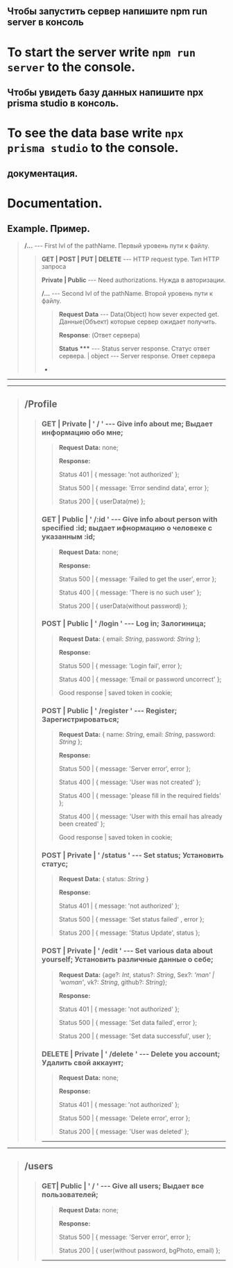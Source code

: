 ## Чтобы запустить сервер напишите **npm run server** в консоль
# To start the server write `npm run server` to the console.

## Чтобы увидеть базу данных напишите **npx prisma studio** в консоль.
# To see the data base write `npx prisma studio` to the console.

## документация.
# Documentation.

## Example. Пример.

>**/...** --- First lvl of the pathName. Первый уровень пути к файлу.
>>**GET | POST | PUT | DELETE** --- HTTP request type. Тип HTTP запроса
>>
>>**Private | Public** --- Need authorizations. Нужда в авторизации.
>>
>>**/...** --- Second lvl of the pathName. Второй уровень пути к файлу.
>>>**Request Data** --- Data(Object) how sever expected get. Данные(Объект) которые сервер ожидает получить.
>>>
>>>**Response**: (Ответ сервера)
>>>
>>>__Status ***__ --- Status server response. Cтатус ответ сервера. | object --- Server response. Ответ сервера
>>*

***
****

>## /Profile
>>### **GET | Private | ' / '**  --- Give info about me; Выдает информацию обо мне;
>>>**Request Data:** none;
>>>
>>>**Response:**
>>>
>>>Status 401 | { message: 'not authorized' };
>>>
>>>Status 500 | { message: 'Error sendind data', error };
>>>
>>>Status 200 | { userData(me) };
>>### **GET | Public | ' /:id '** --- Give info about person with specified :id; выдает ифнормацию о человеке с указанным :id;
>>>**Request Data:** none;
>>>
>>>**Response:**
>>>
>>>Status 500 | { message: 'Failed to get the user', error };
>>>
>>>Status 400 | { message: 'There is no such user' };
>>>
>>>Status 200 | { userData(without password) };
>>### **POST | Public | ' /login '** --- Log in; Залогиница;
>>>**Request Data:** { email: *String*, password: *String* };
>>>
>>>**Response:**
>>>
>>>Status 500 | { message: 'Login fail', error };
>>>
>>>Status 400 | { message: 'Email or password uncorrect' };
>>>
>>>Good response | saved token in cookie;
>>### **POST | Public | ' /register '** --- Register; Зарегистрироваться;
>>>**Request Data:** { name: *String*, email: *String*, password: *String* };
>>>
>>>**Response:**
>>>
>>>Status 500 | { message: 'Server error', error };
>>>
>>>Status 400 | { message: 'User was not created' };
>>>
>>>Status 400 | { message: 'please fill in the required fields' };
>>>
>>>Status 400 | { message: 'User with this email has already been created' };
>>>
>>>Good response | saved token in cookie;
>>### **POST | Private | ' /status '** --- Set status; Установить статус;
>>>**Request Data:** { status: *String* }
>>>
>>>**Response:**
>>>
>>>Status 401 | { message: 'not authorized' };
>>>
>>>Status 500 | { message: 'Set status failed' , error };
>>>
>>>Status 200 | { message: 'Status Update', status };
>>### **POST | Private | ' /edit '** --- Set various data about yourself; Установить различные данные о себе;
>>>**Request Data:** {age?: *Int*, status?: *String*, Sex?: *'man' | 'woman'*, vk?: *String*, github?: *String*};
>>>
>>>**Response:**
>>>
>>>Status 401 | { message: 'not authorized' };
>>>
>>>Status 500 | { message: 'Set data failed', error };
>>>
>>>Status 200 | { message: 'Set data successful', user };
>>### **DELETE | Private | ' /delete '** --- Delete you account; Удалить свой аккаунт;
>>>**Request Data:** none;
>>>
>>>**Response:**
>>>
>>>Status 401 | { message: 'not authorized' };
>>>
>>>Status 500 | { message: 'Delete error', error };
>>>
>>>Status 200 | { message: 'User was deleted' };
>>
>>****
***
>## /users
>>### **GET| Public | ' / '** --- Give all users; Выдает все пользователей;
>>>**Request Data:** none;
>>>
>>>**Response:**
>>>
>>>Status 500 | { message: 'Server error', error };
>>>
>>>Status 200 | { user(without password, bgPhoto, email) };
>> ****
